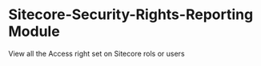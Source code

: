 # Sitecore-Security-Rights-Reporting Module
View all the Access right set on Sitecore rols or users
